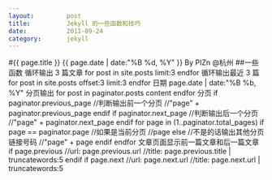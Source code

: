 ```yaml
---
layout:         post
title:          Jekyll 的一些函数和技巧
date:           2011-09-24
category:       jekyll
---
```

#{{ page.title }}
{{ page.date | date:"%B %d, %Y" }} By PIZn @杭州
##一些函数
循环输出 3 篇文章
    for post in site.posts limit:3
    endfor
循环输出最近 3 篇
    for post in site.posts offset:3 limit:3
    endfor
日期
    page.date | date:"%B %b, %Y"
分页输出
    for post in paginator.posts
      content
    endfor
分页
    if paginator.previous_page
      //判断输出前一个分页
      //"page" + paginator.previous_page
    endif
    if paginator.next_page
      //判断输出后一个分页
      //"page" + paginator.next_page
    endif
    for page in (1..paginator.total_pages)
      if page == paginator.page
         //如果是当前分页
         //page
      else
         //不是的话输出其他分页链接号码
         //"page" + page
      endif
    endfor
文章页面显示前一篇文章和后一篇文章
    if page.previous
      //url:    page.previous.url
      //title:  page.previous.title | truncatewords:5
    endif
    if page.next
      //url:    page.next.url
      //title:  page.next.url | truncatewords:5

